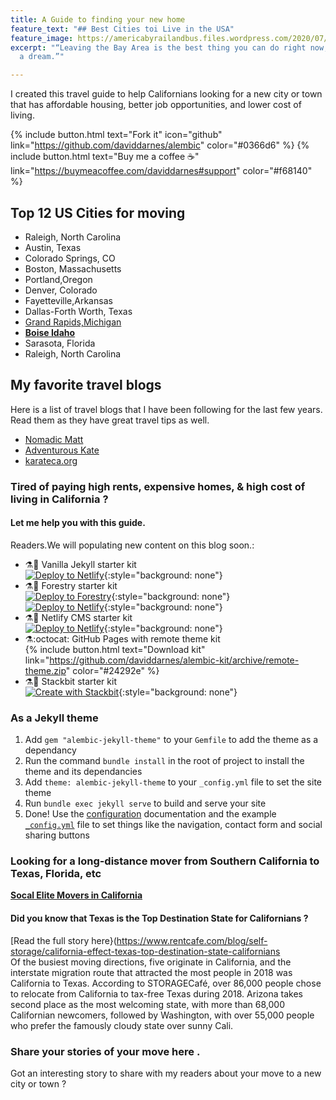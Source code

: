 ```yaml
---
title: A Guide to finding your new home
feature_text: "## Best Cities toi Live in the USA"
feature_image: https://americabyrailandbus.files.wordpress.com/2020/07/san-francisco-market-street-cars.jpg
excerpt: "“Leaving the Bay Area is the best thing you can do right now, if you have
  a dream.”"

---
```

I created this travel guide to help Californians looking for a new city or town that has affordable housing, better job opportunities, and lower cost of living.

{% include button.html text="Fork it" icon="github" link="https://github.com/daviddarnes/alembic" color="#0366d6" %} {% include button.html text="Buy me a coffee ☕️" link="https://buymeacoffee.com/daviddarnes#support" color="#f68140" %}

## Top 12 US Cities for moving

* Raleigh, North Carolina
* Austin, Texas
* Colorado Springs, CO
* Boston, Massachusetts
* Portland,Oregon
* Denver, Colorado
* Fayetteville,Arkansas
* Dallas-Forth Worth, Texas
* [Grand Rapids,Michigan](https://www.michigan.org/city/grand-rapids)
* [**Boise Idaho**](https://www.homesnacks.com/most-affordable-places-in-idaho/)
* Sarasota, Florida
* Raleigh, North Carolina

## My favorite travel blogs

Here is a list of travel blogs that I have been following for the last few years. Read them as they have great travel tips as well.

* [Nomadic Matt](https://www.nomadicmatt.com/)
* [Adventurous Kate](https://www.adventurouskate.com//)
* [karateca.org](https://www.karateca.org/)

### Tired of paying high rents, expensive homes, & high cost of living in California ?

#### Let me help you with this guide.

Readers.We will populating new content on this blog soon.:

* ⚗️🍨 Vanilla Jekyll starter kit  
  [![Deploy to Netlify](https://www.netlify.com/img/deploy/button.svg)](https://app.netlify.com/start/deploy?repository=https://github.com/daviddarnes/alembic-kit){:style="background: none"}
* ⚗️🌲 Forestry starter kit  
  [![Deploy to Forestry](https://assets.forestry.io/import-to-forestry.svg)](https://app.forestry.io/quick-start?repo=daviddarnes/alembic-forestry-kit&engine=jekyll){:style="background: none"}  
  [![Deploy to Netlify](https://www.netlify.com/img/deploy/button.svg)](https://app.netlify.com/start/deploy?repository=https://github.com/daviddarnes/alembic-forestry-kit){:style="background: none"}
* ⚗️💠 Netlify CMS starter kit  
  [![Deploy to Netlify](https://www.netlify.com/img/deploy/button.svg)](https://app.netlify.com/start/deploy?repository=https://github.com/daviddarnes/alembic-netlifycms-kit&stack=cms){:style="background: none"}
* ⚗️:octocat: GitHub Pages with remote theme kit  
  {% include button.html text="Download kit" link="https://github.com/daviddarnes/alembic-kit/archive/remote-theme.zip" color="#24292e" %}
* ⚗️🚀 Stackbit starter kit  
  [![Create with Stackbit](https://assets.stackbit.com/badge/create-with-stackbit.svg)](https://app.stackbit.com/create?theme=https://github.com/daviddarnes/alembic-stackbit-kit){:style="background: none"}

### As a Jekyll theme

1. Add `gem "alembic-jekyll-theme"` to your `Gemfile` to add the theme as a dependancy
2. Run the command `bundle install` in the root of project to install the theme and its dependancies
3. Add `theme: alembic-jekyll-theme` to your `_config.yml` file to set the site theme
4. Run `bundle exec jekyll serve` to build and serve your site
5. Done! Use the [configuration](#configuration) documentation and the example [`_config.yml`](https://github.com/daviddarnes/alembic/blob/master/_config.yml) file to set things like the navigation, contact form and social sharing buttons

### Looking for a long-distance mover from Southern California to Texas, Florida, etc


[**Socal Elite Movers in California**](
https://socalelitemovers.com/)

#### Did you know that Texas is the Top Destination State for Californians ?

[Read the full story here}(https://www.rentcafe.com/blog/self-storage/california-effect-texas-top-destination-state-californians
<br>
Of the busiest moving directions, five originate in California, and the interstate migration route that attracted the most people in 2018 was California to Texas. According to STORAGECafé, over 86,000 people chose to relocate from California to tax-free Texas during 2018. Arizona takes second place as the most welcoming state, with more than 68,000 Californian newcomers, followed by Washington, with over 55,000 people who prefer the famously cloudy state over sunny Cali.

### Share your stories of your move here .

Got an interesting story to share with my readers about your move to a new city or town ?